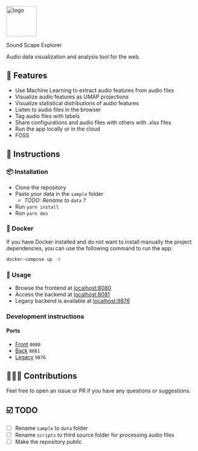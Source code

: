 <img alt="logo" width="80px" src="https://i.imgur.com/ZFnumtY.png">

Sound Scape Explorer

Audio data visualization and analysis tool for the web.

## 🔨 Features

- Use Machine Learning to extract audio features from audio files
- Visualize audio features as UMAP projections
- Visualize statistical distributions of audio features
- Listen to audio files in the browser
- Tag audio files with labels
- Share configurations and audio files with others with .xlsx files
- Run the app locally or in the cloud
- FOSS

## 📖 Instructions

### 📦 Installation

- Clone the repository
- Paste your data in the `sample` folder
  - _TODO: Rename to `data` ?_
- Run `yarn install`
- Run `yarn dev`

### 🐋 Docker

If you have Docker installed and do not want to install manually the project dependencies, you can use the following
command to run the app:

```bash
docker-compose up -d
```

### 📝 Usage

- Browse the frontend at [localhost:8080](http://localhost:8080)
- Access the backend at [localhost:8081](http://localhost:8081)
- Legacy backend is available at [localhost:9876](http://localhost:9876)

### Development instructions

#### Ports

- [Front](http://localhost:8080) `8080`
- [Back](http://localhost:8081) `8081`
- [Legacy](http://localhost:9876) `9876`

## 🧑‍🤝‍🧑 Contributions

Feel free to open an issue or PR if you have any questions or suggestions.

## ☑️ TODO

- [ ] Rename `sample` to `data` folder
- [ ] Rename `scripts` to third source folder for processing audio files
- [ ] Make the repository public

